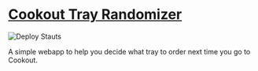# [Cookout Tray Randomizer](https://jdcowf.github.io/cookout-tray-randomizer)

![Deploy Stauts](https://github.com/jdcowf/cookout-tray-randomizer/actions/workflows/deploy-pages.yml/badge.svg)


A simple webapp to help you decide what tray to order next time you go to Cookout.

